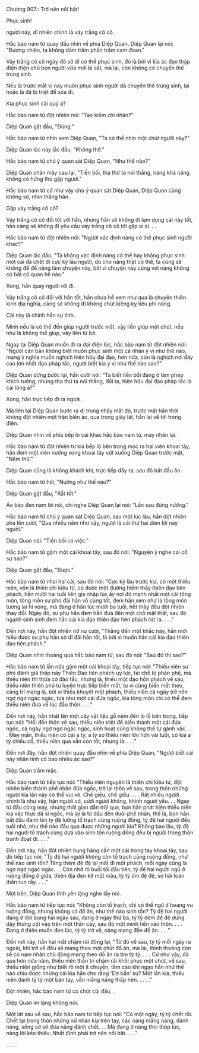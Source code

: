 




Chương 907:: Trở nên nổi bật!


Phục sinh!

người này, dĩ nhiên chính là váy trắng cô cô.

Hắc bào nam tử quay đầu nhìn về phía Diệp Quan, Diệp Quan lại nói: "Đương nhiên, ta không dám trăm phần trăm cam đoan."

Váy trắng cô cô ngày đó sở dĩ có thể phục sinh, đó là bởi vì kia ác đạo thập điện điện chủ bọn người vừa mới bị sát, mà lại, còn không có chuyển thế trùng sinh.

Nếu là trước mắt vị này muốn phục sinh người đã chuyển thế trùng sinh, lại hoặc là đã bị triệt để xóa đi.

Kia phục sinh cái quỷ a?

Hắc bào nam tử đột nhiên nói: "Tạo kiếm chi nhân?"

Diệp Quan gật đầu, "Đúng."

Hắc bào nam tử nhìn xem Diệp Quan, "Ta có thể nhìn một chút người này?"

Diệp Quan lúc này lắc đầu, "Không thể."

Hắc bào nam tử chú ý quan sát Diệp Quan, "Như thế nào?"

Diệp Quan chân mày cau lại, "Tiền bối, tha thứ ta nói thẳng, nàng khả năng không có hứng thú gặp ngươi."

Hắc bào nam tử cứ như vậy chú ý quan sát Diệp Quan, Diệp Quan cũng không sợ, nhìn thẳng hắn.

Gặp váy trắng cô cô?

Váy trắng cô cô đối tốt với hắn, nhưng hắn sẽ không đi lạm dụng cái này tốt, hắn càng sẽ không đi yêu cầu váy trắng cô cô tới gặp ai ai. . .

Hắc bào nam tử đột nhiên nói: "Ngươi xác định nàng có thể phục sinh người khác?"

Diệp Quan lắc đầu, "Ta không xác định nàng có thể hay không phục sinh một cái đã chết đi cực kỳ lâu người, dù cho nàng thật có thể, ta cũng sẽ không để để nàng làm chuyện này, bởi vì chuyện này cùng với nàng không có bất cứ quan hệ nào."

Xong, hắn quay người rời đi.

Váy trắng cô cô đối với hắn tốt, hắn chưa hề xem như qua là chuyện thiên kinh địa nghĩa, càng sẽ không đi không chút kiêng kỵ tiêu phí nàng.

Cái này là chính hắn sự tình.

Mình nếu là có thể đến giúp người trước mắt, vậy liền giúp một chút, nếu như là không thể giúp, vậy liền từ bỏ.

Ngay tại Diệp Quan muốn đi ra đại điện lúc, hắc bào nam tử đột nhiên nói: "Ngươi căn bản không biết muốn phục sinh một cá nhân ý vị như thế nào, mang ý nghĩa muốn nghịch hiện hữu đại đạo, hơn nữa, còn là nghịch nơi đây cao lớn nhất đạo pháp tắc, ngươi biết kia ý vị như thế nào sao?"

Diệp Quan dừng bước lại, hắn cười nói: "Ta biết tiền bối đang ở làm phép khích tướng, nhưng tha thứ ta nói thẳng, đối ta, hiện hữu đại đạo pháp tắc là cái lông a?"

Xong, hắn trực tiếp đi ra ngoài.

Mà liền tại Diệp Quan bước ra đi trong nháy mắt đó, trước mặt hắn thời không đột nhiên một trận biến ảo, qua trong giây lát, hắn lại về tới trong điện.

Diệp Quan nhìn về phía bếp lò cái khác hắc bào nam tử, mày nhăn lại.

Hắc bào nam tử đột nhiên từ kia bếp lò bên trong móc ra hai viên khoai tây, hắn đem một viên nướng xong khoai tây vứt xuống Diệp Quan trước mặt, "Nếm thử."

Diệp Quan cũng là không khách khí, trực tiếp đẩy ra, sau đó bắt đầu ăn.

Hắc bào nam tử hỏi, "Nướng như thế nào?"

Diệp Quan gật đầu, "Rất tốt."

Áo bào đen nam lời nói, chỉ nghe Diệp Quan lại nói: "Lần sau đừng nướng."

Hắc bào nam tử chú ý quan sát Diệp Quan, sau một lúc lâu, hắn đột nhiên phá lên cười, "Qua nhiều năm như vậy, ngươi là cái thứ hai dám lời này người."

Diệp Quan nói: "Tiền bối có việc."

Hắc bào nam tử gặm một cái khoai tây, sau đó nói: "Nguyện ý nghe cái cố sự sao?"

Diệp Quan gật đầu, "Được."

Hắc bào nam tử nhai hai cái, sau đó nói: "Cực kỳ lâu trước kia, có một thiếu niên, vốn là thiên chi kiêu tử, có được một đường hiếm thấy thiên đạo tiên phách, hắn mười hai tuổi liền gia nhập lúc ấy nơi đó mạnh nhất một cái tông môn, tông môn sư phó đãi hắn vô cùng tốt, đem hắn xem như là tông môn tương lai hi vọng, mà đang ở hắn lúc mười ba tuổi, hết thảy đều đột nhiên thay đổi. Ngày đó, sư phụ hắn đem hắn đưa đến một chỗ mật thất, sau đó ngạnh sinh sinh đem hắn cái kia đạo thiên đạo tiên phách rút ra. . . ."

Đến nơi này, hắn đột nhiên nở nụ cười, "Thẳng đến một khắc này, hắn mới hiểu được sư phụ hắn sở dĩ đãi hắn tốt, là bởi vì muốn hắn cái kia đạo thiên đạo tiên phách."

Diệp Quan nhìn thoáng qua hắc bào nam tử, sau đó nói: "Sau đó thì sao?"

Hắc bào nam tử lần nữa gặm một cái khoai tây, tiếp tục nói: "Thiếu niên sư phó đánh giá thấp này Thiên Đạo tiên phách uy lực, tại chỗ bị phản phệ, mà thiếu niên thì thừa cơ đào tẩu, nhưng là, thiếu một đạo hồn phách về sau, thiếu niên thiên phú tu luyện trực tiếp biến mất, tu vi cũng biến mất theo, càng trí mạng là, bởi vì thiếu khuyết một phách, thiếu niên cả ngày trở nên ngơ ngơ ngác ngác, tựa như một cái đứa ngốc, kia tông môn chỉ có thể đem thiếu niên đưa về lúc đầu thôn. . . ."

Đến nơi này, hắn nhặt lên một cây vật liệu gỗ ném đến lò lỗ bên trong, tiếp tục nói: "Hồi đến thôn về sau, thiếu niên triệt để biến thành một cái đứa ngốc, cả ngày ngơ ngơ ngác ngác, sinh hoạt cũng không thể tự gánh vác. . . . May mắn, thiếu niên có cái a tỷ, a tỷ so thiếu niên lớn hơn vài tuổi, có kia a tỷ chiếu cố, thiếu niên qua vẫn còn tốt, nhưng là. . . ."

Đến nơi đây, hắn đột nhiên quay đầu nhìn về phía Diệp Quan, "Ngươi biết cái này nhân tính có bao nhiêu ác sao?"

Diệp Quan trầm mặc.

Hắc bào nam tử tiếp tục nói: "Thiếu niên nguyên là thiên chi kiêu tử, đột nhiên biến thành phế nhân đứa ngốc, trở lại thôn về sau, trong thôn những người kia lần này có thể vui vẻ. Chế giễu, chế giễu. . . . Rất nhiều người chính là như vậy, hận ngươi có, cười ngươi không, khinh ngươi yếu. . . Ngay từ đầu cũng may, nhưng thời gian dần trôi qua, bọn hắn phát hiện thiếu niên kia xác thực đã si ngốc, mà lại là từ đầu đến đuôi phế nhân, thế là, bọn hắn bắt đầu đánh lên tỷ đệ lưỡng tổ trạch cùng ruộng đồng, tỷ đệ hai người đều tuổi nhỏ, như thế nào đấu qua được những người kia? Không bao lâu, tỷ đệ hai người tổ trạch cùng dựa vào sinh tồn ruộng đồng đều bị người trong thôn tranh đoạt đi. . . ."

Đến nơi này, hắn đột nhiên hung hăng cắn một cái trong tay khoai tây, sau đó tiếp tục nói: "Tỷ đệ hai người không còn tổ trạch cùng ruộng đồng, như thế nào sinh tồn? Tăng thêm đệ đệ lại mất đi một phách, mỗi ngày cũng là ngơ ngơ ngác ngác. . . Còn nhớ rõ buổi tối đầu tiên, tỷ đệ hai người ngủ ở ruộng đồng ở giữa, thiên địa đen kịt một màu, tỷ tỷ ôm đệ đệ, sợ hãi toàn thân run rẩy. . . ."

Một bên, Diệp Quan tĩnh yên lặng nghe lấy nói.

Hắc bào nam tử tiếp tục nói: "Không còn tổ trạch, chỉ có thể ngủ ở hoang vu ruộng đồng, nhưng không có đồ ăn, như thế nào sinh tồn? Tỷ đệ hai người đang ở đói bụng hai ngày sau, đang ở ngày thứ ba, tỷ tỷ đem đệ đệ dùng dây thừng cột vào trên một thân cây, sau đó một mình tiến vào thôn. . . . Đang ở thiên muốn đen lúc, tỷ tỷ trở về, nàng mang đến đồ ăn. . . ."

Đến nơi này, hắn hai mắt chậm rãi đóng lại, "Từ đó về sau, tỷ tỷ mỗi ngày ra ngoài, khi trở về đều sẽ mang theo một chút đồ ăn, mà lại, thỉnh thoảng còn sẽ có nam nhân chủ động mang theo đồ ăn ra tìm tỷ tỷ. . . . Cứ như vậy, đã qua hơn nửa năm, thiếu niên thần trí chậm rãi khôi phục một chút, về sau, thiếu niên giống như biết rõ một ít chuyện, tâm cao khí ngạo hắn như thế nào chịu được những cái kia hắn cho rằng 'Dơ bẩn' sự? Một lần kia, thiếu niên đánh tỷ tỷ một bàn tay, vẫn mắng nàng thấp hèn. . . . ."

Đột nhiên, hắc bào nam tử có chút cúi đầu, .

Diệp Quan im lặng không nói.

Một lát sau về sau, hắc bào nam tử tiếp tục nói: "Có một ngày, tỷ tỷ chết rồi. Chết tại trong thôn những nữ nhân kia trên tay, các nàng mắng nàng, đánh nàng, sống sờ sờ đưa nàng đánh chết. . . Mà đang ở nàng thoi thóp lúc, nàng lôi kéo thiếu: Nhất định phải trở nên nổi bật. . . ."

. . . .




